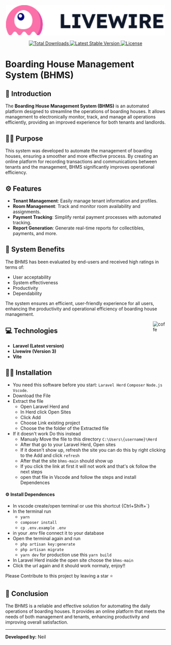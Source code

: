 

<p align="center"><img width="500" src="https://raw.githubusercontent.com/livewire/livewire/refs/heads/main/art/logo.svg" alt="Livewire Logo"></p>


<p align="center">
    <a href="https://packagist.org/packages/livewire/livewire">
        <img src="https://poser.pugx.org/livewire/livewire/d/total.svg" alt="Total Downloads">
    </a>
    <a href="https://packagist.org/packages/livewire/livewire">
        <img src="https://poser.pugx.org/livewire/livewire/v/stable.svg" alt="Latest Stable Version">
    </a>
    <a href="https://packagist.org/packages/livewire/livewire">
        <img src="https://poser.pugx.org/livewire/livewire/license.svg" alt="License">
    </a>
</p>





# Boarding House Management System (BHMS)

## 📲 Introduction
The **Boarding House Management System (BHMS)** is an automated platform designed to streamline the operations of boarding houses. It allows management to electronically monitor, track, and manage all operations efficiently, providing an improved experience for both tenants and landlords.

## 💁‍♂️ Purpose
This system was developed to automate the management of boarding houses, ensuring a smoother and more effective process. By creating an online platform for recording transactions and communications between tenants and the management, BHMS significantly improves operational efficiency.

## ⚙️ Features
- **Tenant Management**: Easily manage tenant information and profiles.
- **Room Management**: Track and monitor room availability and assignments.
- **Payment Tracking**: Simplify rental payment processes with automated tracking.
- **Report Generation**: Generate real-time reports for collectibles, payments, and more.

## 🔎 System Benefits
The BHMS has been evaluated by end-users and received high ratings in terms of:
- User acceptability
- System effectiveness
- Productivity
- Dependability

The system ensures an efficient, user-friendly experience for all users, enhancing the productivity and operational efficiency of boarding house management.

 <img align="right" alt="coffe" width="40" src="https://user-images.githubusercontent.com/74038190/216120974-24a76b31-7f39-41f1-a38f-b3c1377cc612.png">
 
## 💻 Technologies
- **Laravel (Latest version)**
- **Livewire (Version 3)**
- **Vite**

## 👨‍💻 Installation 
- You need this software before you start:
    `Laravel Herd`
    `Composer`
    `Node.js`
    `Vscode`.
- Download the File
- Extract the file
    - Open Laravel Herd and 
    - In Herd click Open Sites
    - Click Add
    - Choose Link existing project
    - Choose the the folder of the Extracted file
- If it doesn't work Do this instead 
    - Manualy Move the file to this directory `C:\Users\{username}\Herd`
    - After that go to your Laravel Herd, Open sites
    - If it doesn't show up, refresh the site you can do this by right clicking to the Add and click `refresh`
    - After that the site `bhms-main` should show up
    - If you click the link at first it will not work and that's ok follow the next steps 
    - open that file in Vscode and follow the steps and install Dependences

#### ⚙️ **Install Dependences**
- In vscode create/open terminal or use this shortcut {Ctrl+Shift+`}
- In the terminal run
    - `yarn`
    - `composer install`
    - `cp .env.example .env` 
- in your .env file connect it to your database
- Open the terminal again and run
    - `php artisan key:generate`
    - `php artisan migrate`
    - `yarn dev` for production use this `yarn build`
- In Laravel Herd inside the open site choose the `bhms-main`
- Click the url again and it should work normaly, enjoy!!
  
Please Contribute to this project by leaving a star ⭐


## 👀 Conclusion
The BHMS is a reliable and effective solution for automating the daily operations of boarding houses. It provides an online platform that meets the needs of both management and tenants, enhancing productivity and improving overall satisfaction.

---

**Developed by:** Neil

